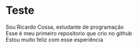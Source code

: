 # Teste
 Sou Ricardo Cossa, estudante de programação<br>
 Esse é meu primeiro repositorio que crio no github<br>
 Estou muito feliz com esse esperiência
